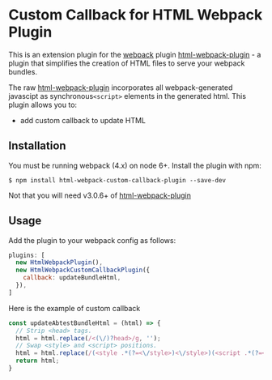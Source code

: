 Custom Callback for HTML Webpack Plugin
=======================================

This is an extension plugin for the [webpack](http://webpack.github.io) plugin [html-webpack-plugin](https://github.com/jantimon/html-webpack-plugin) - a plugin that simplifies the creation of HTML files to serve your webpack bundles.

The raw [html-webpack-plugin](https://github.com/jantimon/html-webpack-plugin) incorporates all webpack-generated javascipt as synchronous`<script>` elements in the generated html.  This plugin allows you to:
- add custom callback to update HTML

Installation
------------
You must be running webpack (4.x) on node 6+.
Install the plugin with npm:
```shell
$ npm install html-webpack-custom-callback-plugin --save-dev
```
Not that you will need v3.0.6+ of [html-webpack-plugin](https://github.com/jantimon/html-webpack-plugin)

Usage
-----------
Add the plugin to your webpack config as follows: 

```javascript
plugins: [
  new HtmlWebpackPlugin(),
  new HtmlWebpackCustomCallbackPlugin({
    callback: updateBundleHtml,
  }),
]  
```
Here is the example of custom callback
```javascript
const updateAbtestBundleHtml = (html) => {
  // Strip <head> tags.
  html = html.replace(/<(\/)?head>/g, '');
  // Swap <style> and <script> positions.
  html = html.replace(/(<style .*(?=<\/style>)<\/style>)(<script .*(?=<\/script>)<\/script>)/, '$2$1');
  return html;
}
```
